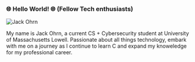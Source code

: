 ### 🌐 Hello World! 🌐 (Fellow Tech enthusiasts)

![Jack Ohrn](https://github.com/ohxrn.png)

My name is Jack Ohrn,  a current CS + Cybersecurity student at University of Massachusetts Lowell. Passionate about all things technology, embark with me on a journey as I continue to learn C and expand my knoweledge for my professional career.
